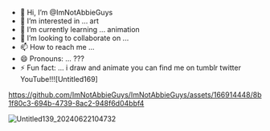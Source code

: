 - 👋 Hi, I’m @ImNotAbbieGuys
- 👀 I’m interested in ... art
- 🌱 I’m currently learning ... animation
- 💞️ I’m looking to collaborate on ...
- 📫 How to reach me ... 
- 😄 Pronouns: ... ???
- ⚡ Fun fact: ... i draw and animate you can find me on tumblr twitter YouTube!!![Untitled169]  

https://github.com/ImNotAbbieGuys/ImNotAbbieGuys/assets/166914448/8b1f80c3-694b-4739-8ac2-948f6d04bbf4

![Untitled139_20240622104732](https://github.com/ImNotAbbieGuys/ImNotAbbieGuys/assets/166914448/f8e11aee-9746-4d48-8202-55ced7e8d58d)



<!---
ImNotAbbieGuys/ImNotAbbieGuys is a ✨ special ✨ repository because its `README.md` (this file) appears on your GitHub profile.
You can click the Preview link to take a look at your changes.
--->
